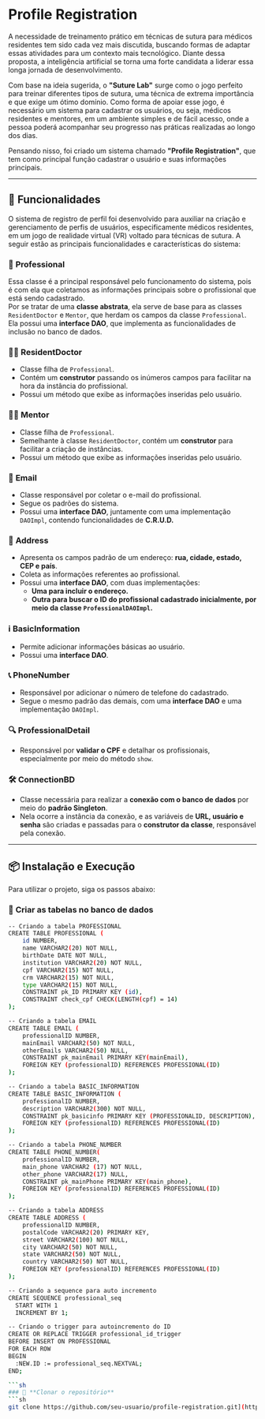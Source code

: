 # Profile Registration

A necessidade de treinamento prático em técnicas de sutura para médicos residentes tem sido cada vez mais discutida, buscando formas de adaptar essas atividades para um contexto mais tecnológico. Diante dessa proposta, a inteligência artificial se torna uma forte candidata a liderar essa longa jornada de desenvolvimento.  

Com base na ideia sugerida, o **"Suture Lab"** surge como o jogo perfeito para treinar diferentes tipos de sutura, uma técnica de extrema importância e que exige um ótimo domínio. Como forma de apoiar esse jogo, é necessário um sistema para cadastrar os usuários, ou seja, médicos residentes e mentores, em um ambiente simples e de fácil acesso, onde a pessoa poderá acompanhar seu progresso nas práticas realizadas ao longo dos dias.  

Pensando nisso, foi criado um sistema chamado **"Profile Registration"**, que tem como principal função cadastrar o usuário e suas informações principais.  

---

## 🚀 Funcionalidades  

O sistema de registro de perfil foi desenvolvido para auxiliar na criação e gerenciamento de perfis de usuários, especificamente médicos residentes, em um jogo de realidade virtual (VR) voltado para técnicas de sutura. A seguir estão as principais funcionalidades e características do sistema:  

### 🏥 **Professional**  

Essa classe é a principal responsável pelo funcionamento do sistema, pois é com ela que coletamos as informações principais sobre o profissional que está sendo cadastrado.  
Por se tratar de uma **classe abstrata**, ela serve de base para as classes `ResidentDoctor` e `Mentor`, que herdam os campos da classe `Professional`.  
Ela possui uma **interface DAO**, que implementa as funcionalidades de inclusão no banco de dados.  

### 👨‍⚕️ **ResidentDoctor**  

- Classe filha de `Professional`.  
- Contém um **construtor** passando os inúmeros campos para facilitar na hora da instância do profissional.  
- Possui um método que exibe as informações inseridas pelo usuário.  

### 🧑‍🏫 **Mentor**  

- Classe filha de `Professional`.  
- Semelhante à classe `ResidentDoctor`, contém um **construtor** para facilitar a criação de instâncias.  
- Possui um método que exibe as informações inseridas pelo usuário.  

### 📧 **Email**  

- Classe responsável por coletar o e-mail do profissional.  
- Segue os padrões do sistema.  
- Possui uma **interface DAO**, juntamente com uma implementação `DAOImpl`, contendo funcionalidades de **C.R.U.D.**  

### 📍 **Address**  

- Apresenta os campos padrão de um endereço: **rua, cidade, estado, CEP e país**.  
- Coleta as informações referentes ao profissional.  
- Possui uma **interface DAO**, com duas implementações:  
  - **Uma para incluir o endereço.**  
  - **Outra para buscar o ID do profissional cadastrado inicialmente, por meio da classe `ProfessionalDAOImpl`.**  

### ℹ️ **BasicInformation**  

- Permite adicionar informações básicas ao usuário.  
- Possui uma **interface DAO**.  

### 📞 **PhoneNumber**  

- Responsável por adicionar o número de telefone do cadastrado.  
- Segue o mesmo padrão das demais, com uma **interface DAO** e uma implementação `DAOImpl`.  

### 🔍 **ProfessionalDetail**  

- Responsável por **validar o CPF** e detalhar os profissionais, especialmente por meio do método `show`.  

### 🛠 **ConnectionBD**  

- Classe necessária para realizar a **conexão com o banco de dados** por meio do **padrão Singleton**.  
- Nela ocorre a instância da conexão, e as variáveis de **URL, usuário e senha** são criadas e passadas para o **construtor da classe**, responsável pela conexão.  

---

## 📦 **Instalação e Execução**  

Para utilizar o projeto, siga os passos abaixo:  

### 🔹 **Criar as tabelas no banco de dados**
```sh
-- Criando a tabela PROFESSIONAL
CREATE TABLE PROFESSIONAL (
    id NUMBER, 
    name VARCHAR2(20) NOT NULL,
    birthDate DATE NOT NULL,
    institution VARCHAR2(20) NOT NULL,
    cpf VARCHAR2(15) NOT NULL,
    crm VARCHAR2(15) NOT NULL,
    type VARCHAR2(15) NOT NULL,
    CONSTRAINT pk_ID PRIMARY KEY (id),
    CONSTRAINT check_cpf CHECK(LENGTH(cpf) = 14)
);

-- Criando a tabela EMAIL
CREATE TABLE EMAIL (
    professionalID NUMBER,
    mainEmail VARCHAR2(50) NOT NULL,
    otherEmails VARCHAR2(50) NULL,
    CONSTRAINT pk_mainEmail PRIMARY KEY(mainEmail),
    FOREIGN KEY (professionalID) REFERENCES PROFESSIONAL(ID)
);

-- Criando a tabela BASIC_INFORMATION
CREATE TABLE BASIC_INFORMATION (
    professionalID NUMBER,
    description VARCHAR2(300) NOT NULL,
    CONSTRAINT pk_basicinfo PRIMARY KEY (PROFESSIONALID, DESCRIPTION),
    FOREIGN KEY (professionalID) REFERENCES PROFESSIONAL(ID)
);

-- Criando a tabela PHONE_NUMBER
CREATE TABLE PHONE_NUMBER(
    professionalID NUMBER,
    main_phone VARCHAR2 (17) NOT NULL,
    other_phone VARCHAR2(17) NULL,
    CONSTRAINT pk_mainPhone PRIMARY KEY(main_phone),
    FOREIGN KEY (professionalID) REFERENCES PROFESSIONAL(ID)
);

-- Criando a tabela ADDRESS
CREATE TABLE ADDRESS (
    professionalID NUMBER,
    postalCode VARCHAR2(20) PRIMARY KEY,
    street VARCHAR2(100) NOT NULL,
    city VARCHAR2(50) NOT NULL,
    state VARCHAR2(50) NOT NULL,
    country VARCHAR2(50) NOT NULL,
    FOREIGN KEY (professionalID) REFERENCES PROFESSIONAL(ID)
);

-- Criando a sequence para auto incremento
CREATE SEQUENCE professional_seq
  START WITH 1
  INCREMENT BY 1;

-- Criando o trigger para autoincremento do ID
CREATE OR REPLACE TRIGGER professional_id_trigger
BEFORE INSERT ON PROFESSIONAL
FOR EACH ROW
BEGIN
  :NEW.ID := professional_seq.NEXTVAL;
END;

```sh
### 🔹 **Clonar o repositório**  
```sh
git clone https://github.com/seu-usuario/profile-registration.git](https://github.com/LucasVinicius45/ProfileRegistration.git)


